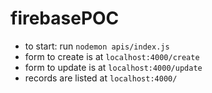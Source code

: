 # firebasePOC
* to start: run `nodemon apis/index.js` 
* form to create is at `localhost:4000/create`
* form to update is at `localhost:4000/update`
* records are listed at `localhost:4000/`